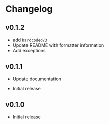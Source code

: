 # Changelog

## v0.1.2

* add `hardcoded/3`
* Update README with formatter information
* Add exceptions

## v0.1.1

* Update documentation

* Initial release
## v0.1.0

* Initial release
